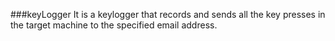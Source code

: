 ###keyLogger
It is a keylogger that records and sends all the key presses in the target machine to the specified email address.
